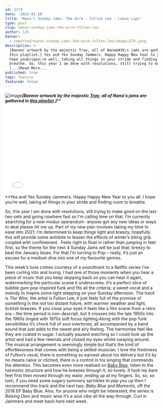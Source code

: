 ```yaml
---
id: 1379
date: '2021-01-10'
title: 'Nana’s Sunday Jams: The Wire - Fulton Lee - Loose Lips'
type: post
slug: nanas-sunday-jams-the-wire-fulton-lee
author: 125
banner:
  - imported/nanas-sunday-jams-the-wire-fulton-lee/image1379.jpeg
description: >-
  [Banner artwork by the majestic Trav, all of Nana&#39;s jams are gathered in
  this playlist.] Yes and Yes Sunday Jammers. Happy Happy New Year to you all. I
  hope you&rsquo;re well, taking all things in your stride and finding room to
  breathe. So, this year I am done with resolutions, still trying to make good
  [...]Read More...
published: true
tags: feature
featured: false
---
```

![image](../imported/nanas-sunday-jams-the-wire-fulton-lee/image1379.jpeg)******_\[Banner artwork by the majestic [Trav](https://www.backdownwarchild.co.uk/), all of Nana's jams are gathered in [this playlist](https://open.spotify.com/playlist/12UoQ8ov5i6P8BIfm2lOjS?si=jarAn1CXSEuYB9vAxJidOg).\]_********<iframe width='100%' height='300' scrolling='no' frameborder='no' allow='autoplay' src='//www.youtube.com/embed/UfiAcbrI0tA?wmode=opaque'></iframe>**Yes and Yes Sunday Jammers. Happy Happy New Year to you all. I hope you’re well, taking all things in your stride and finding room to breathe.  
  
So, this year I am done with resolutions, still trying to make good on the last two sets and going nowhere fast so I’m calling time on that. I’m currently searching for a new modus operandum- anyone got any new ideas or ways to deal please hit me up. Part of my new plan involves taking my time to ease into 2021; I’m determined to keep things light and breezy, hopefully this will provide some antidote to lessen the effects of winter’s biting grip coupled with confinement.  Feels right to float in rather than jumping in feet first, so the theme for the next 4 Sunday Jams will be just that; breezy to beat the January blues. For that I’m turning to Pop – really, it’s just an excuse for a medium dive into one of my favourite genres.  
  
This week’s tune comes courtesy of a soundtrack to a Netflix series I’ve been curling into and loving. I had one of those moments when you hear a piece of music that you keep skipping back so you can hear it again, watermarking the particular scene it underscores. It’s a perfect slice of bubble gum pop-inspired funk and fits all the criteria; a sweet vocal and a melody to inspire some light stepping on your Sunday afternoon. The track is _The Wire_, the artist is Fulton Lee, it just feels full of the promise of something in the not too distant future, with warmer weather and light, ticklish breezes. If you close your eyes it feels like a film scene from a retro era – the time period is non-descript, but it crosses into the late 1950s into the 1960s tinged with 1970s soft focus lighting.Along with the pop funk sensibilities it’s chock full of soul overtones, all accompanied by a band sound that just adds to the sweet and airy feeling. The harmonies feel like they are coated in sugar. I actually paused watching so I could look up the artist and had a few rewinds and closed my eyes whilst swaying around. The musical arrangement is seemingly simple but that’s the kind of effortlessness that comes with being a skilled musician. I love the freshness of Fulton’s vocal, there is something so earnest about his delivery but it’s by no means naïve or cliched, there is a control in his singing that commands the attention. This becomes even more realised on [Baby Blue](https://www.youtube.com/watch?v=IzjCieTOW-8), listen to the harmonic structure and how he breezes through it, so lovely. It took my bare feet first then moved through my waist ,ending up at my fingers. So, so, so lush, if you need some sugary summery sprinkles to pep you up then I recommend this track and the next two; _Baby Blue_ and _Moments_, off the 2018 EP Baby Blue. Also, for anyone who might be interested, the series is _Raising Dion_ and music wise it’s a soul vibe all the way through. Curl in Jammers and meet back here next week.